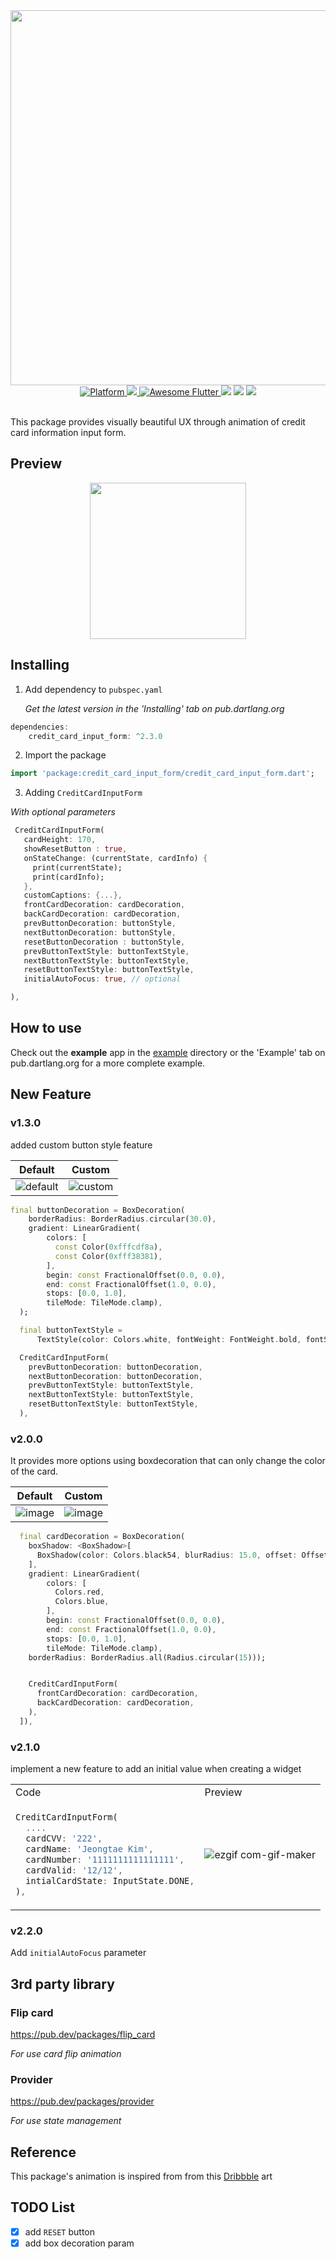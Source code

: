 
<div align="center">

<img src="https://user-images.githubusercontent.com/35194820/76590756-8c4ed180-6531-11ea-89f5-382a9553541e.png" width="600" >

</div>

<div align="center">
	<a href="https://flutter.io">
    <img src="https://img.shields.io/badge/Platform-Flutter-yellow.svg"
      alt="Platform" />
  </a>
  <a href="https://pub.dev/packages/credit_card_input_form">
   <img src="https://img.shields.io/badge/pub-v2.3.0-red" />

</a>
<a href="https://github.com/Solido/awesome-flutter">
   <img alt="Awesome Flutter" src="https://img.shields.io/badge/Awesome-Flutter-blue.svg?longCache=true&style=flat-square" />

</a>
   <img src="https://img.shields.io/github/forks/Origogi/Flutter-Credit-Card-Input-Form" >
<img src="https://img.shields.io/github/stars/Origogi/Flutter-Credit-Card-Input-Form" >
<img src="https://img.shields.io/github/license/Origogi/Flutter-Credit-Card-Input-Form" >

</div><br>

This package provides visually beautiful UX through animation of credit card information input form.

## Preview

<div align="center">

<img src="https://user-images.githubusercontent.com/35194820/82177030-5bb15c80-9913-11ea-83bf-d6bfdf858f04.gif" width="250" >

</div>

## Installing

1. Add dependency to `pubspec.yaml`

    *Get the latest version in the 'Installing' tab on pub.dartlang.org*
    
```dart
dependencies:
    credit_card_input_form: ^2.3.0
```

2. Import the package

```dart
import 'package:credit_card_input_form/credit_card_input_form.dart';
```

3. Adding `CreditCardInputForm`

*With optional parameters*
```dart
 CreditCardInputForm(
   cardHeight: 170,
   showResetButton : true,
   onStateChange: (currentState, cardInfo) {
     print(currentState);
     print(cardInfo);
   },
   customCaptions: {...}, 
   frontCardDecoration: cardDecoration,
   backCardDecoration: cardDecoration,
   prevButtonDecoration: buttonStyle,
   nextButtonDecoration: buttonStyle,
   resetButtonDecoration : buttonStyle,
   prevButtonTextStyle: buttonTextStyle,
   nextButtonTextStyle: buttonTextStyle,
   resetButtonTextStyle: buttonTextStyle,
   initialAutoFocus: true, // optional

),
```

## How to use

Check out the **example** app in the [example](example) directory or the 'Example' tab on pub.dartlang.org for a more complete example.

## New Feature

### v1.3.0

added custom button style feature

<div align="center">

|Default|Custom|
|------|---|
|![default](https://user-images.githubusercontent.com/35194820/89704240-1e49f180-d98d-11ea-9305-5938f0386251.PNG)|![custom](https://user-images.githubusercontent.com/35194820/89704237-1d18c480-d98d-11ea-9557-36a8519da301.PNG)|
</div>

~~~dart
final buttonDecoration = BoxDecoration(
    borderRadius: BorderRadius.circular(30.0),
    gradient: LinearGradient(
        colors: [
          const Color(0xfffcdf8a),
          const Color(0xfff38381),
        ],
        begin: const FractionalOffset(0.0, 0.0),
        end: const FractionalOffset(1.0, 0.0),
        stops: [0.0, 1.0],
        tileMode: TileMode.clamp),
  );

  final buttonTextStyle =
      TextStyle(color: Colors.white, fontWeight: FontWeight.bold, fontSize: 18);

  CreditCardInputForm(
    prevButtonDecoration: buttonDecoration,
    nextButtonDecoration: buttonDecoration,
    prevButtonTextStyle: buttonTextStyle,
    nextButtonTextStyle: buttonTextStyle,
    resetButtonTextStyle: buttonTextStyle,
  ),

~~~

### v2.0.0

It provides more options using boxdecoration that can only change the color of the card.

<div align="center">

|Default|Custom|
|------|---|
|![image](https://user-images.githubusercontent.com/35194820/89976756-434ba680-dca4-11ea-8297-ed7dccbfb6e6.png)|![image](https://user-images.githubusercontent.com/35194820/89976725-2b742280-dca4-11ea-8771-9e3bd9690ee0.png)|
</div>

~~~dart
  final cardDecoration = BoxDecoration(
    boxShadow: <BoxShadow>[
      BoxShadow(color: Colors.black54, blurRadius: 15.0, offset: Offset(0, 8))
    ],
    gradient: LinearGradient(
        colors: [
          Colors.red,
          Colors.blue,
        ],
        begin: const FractionalOffset(0.0, 0.0),
        end: const FractionalOffset(1.0, 0.0),
        stops: [0.0, 1.0],
        tileMode: TileMode.clamp),
    borderRadius: BorderRadius.all(Radius.circular(15)));


    CreditCardInputForm(
      frontCardDecoration: cardDecoration,
      backCardDecoration: cardDecoration,
    ),
  ]),
~~~

### v2.1.0

implement a new feature to add an initial value when creating a widget

<table>
<tr>
<td> Code </td> <td> Preview </td>
</tr>
<tr>
<td> 

~~~dart
CreditCardInputForm(
  ....
  cardCVV: '222',
  cardName: 'Jeongtae Kim',
  cardNumber: '1111111111111111',
  cardValid: '12/12',
  intialCardState: InputState.DONE,
),
~~~
</td>
<td>

![ezgif com-gif-maker](https://user-images.githubusercontent.com/35194820/96005684-a958d380-0e77-11eb-8b5e-f9dd889c875f.gif)


</td>
</tr>
</table>

### v2.2.0

Add `initialAutoFocus` parameter

## 3rd party library

### Flip card

https://pub.dev/packages/flip_card

*For use card flip animation*

### Provider

https://pub.dev/packages/provider

*For use state management*

## Reference

This package's animation is inspired from from this [Dribbble](https://dribbble.com/shots/6440077-Add-a-New-Credit-Card-alternate-flow
) art

## TODO List

- [x] add `RESET` button
- [x] add box decoration param

